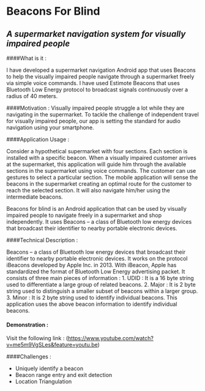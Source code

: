 # Beacons For Blind


## *A supermarket navigation system for visually impaired people*



####What is it : 

I have developed a supermarket navigation Android app that uses Beacons to help the visually impaired people navigate through a
supermarket freely via simple voice commands. I have used Estimote Beacons that uses Bluetooth Low Energy protocol
to broadcast signals continuously over a radius of 40 meters.



####Motivation : 
Visually impaired people struggle a lot while they are navigating in the supermarket. To tackle the challenge of independent travel for visually impaired people, our app is setting the standard for audio navigation using your smartphone.

####Application Usage :

Consider a hypothetical supermarket with four sections. Each section is installed with a specific beacon. When a visually impaired 
customer arrives at the supermarket, this application will guide him through the available sections in the supermarket using voice 
commands. The customer can use gestures to select a particular section. The mobile application will sense the beacons in the supermarket 
creating an optimal route for the customer to reach the selected section. It will also navigate him/her using the intermediate beacons.

Beacons for blind is an Android application that can be used by visually impaired people to navigate 
freely in a supermarket and shop independently. It uses Beacons – a class of Bluetooth low energy devices 
that broadcast their identifier to nearby portable electronic devices. 



####Technical Description :

Beacons – a class of Bluetooth low energy devices that broadcast their identifier to nearby portable electronic devices. It works on the protocol iBeacons developed by Apple Inc. in  2013. With iBeacon, Apple has standardized the format of Bluetooth Low Energy advertising packet. 
It consists of three main pieces of information :
	1. UDID : It is a 16 byte string used to differentiate a large group of related beacons. 
	2. Major : It is 2 byte string used to distinguish a smaller subset of beacons within a larger group.
	3. Minor : It is 2 byte string used to identify individual beacons.
This application uses the above beacon information to identify individual beacons.

#### Demonstration :
Visit the following link : (https://www.youtube.com/watch?v=me5m9VgSLes&feature=youtu.be)

####Challenges :
+ Uniquely identify a beacon
+ Beacon range entry and exit detection
+ Location Triangulation

